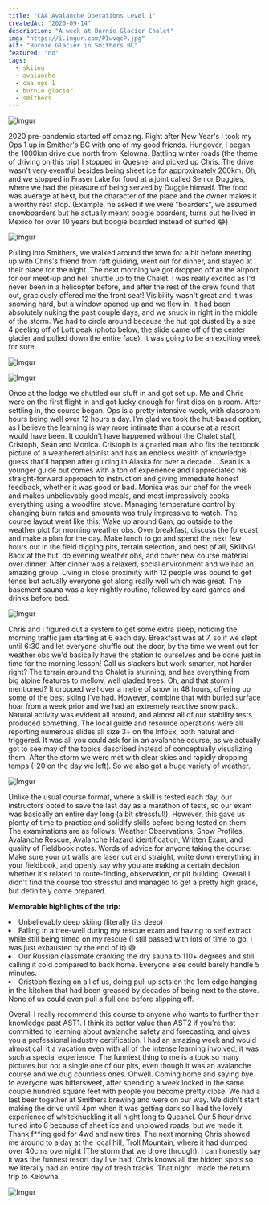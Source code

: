 ```yaml
---
title: "CAA Avalanche Operations Level 1"
createdAt: "2020-09-14"
description: "A week at Burnie Glacier Chalet"
img: "https://i.imgur.com/PIwvqcP.jpg"
alt: "Burnie Glacier in Smithers BC"
featured: "no"
tags:
  - skiing
  - avalanche 
  - caa ops 1
  - burnie glacier
  - smithers
---
```


![Imgur](https://i.imgur.com/PIwvqcP.jpg)

2020 pre-pandemic started off amazing. Right after New Year's I took my Ops 1 up in Smither's BC with one of my good friends.  Hungover, I began the 1000km drive due north from Kelowna. Battling winter roads (the theme of driving on this trip) I stopped in Quesnel and picked up Chris.  The drive wasn't very eventful besides being sheet ice for approximately 200km. Oh, and we stopped in Fraser Lake for food at a joint called Senior Duggies, where we had the pleasure of being served by Duggie himself. The food was average at best, but the character of the place and the owner makes it a worthy rest stop. (Example, he asked if we were "boarders", we assumed snowboarders but he actually meant boogie boarders, turns out he lived in Mexico for over 10 years but boogie boarded instead of surfed <span>&#128514;</span>)

![Imgur](https://i.imgur.com/97tjVgWl.jpg)

Pulling into Smithers, we walked around the town for a bit before meeting up with Chris's friend from raft guiding, went out for dinner, and stayed at their place for the night. The next morning we got dropped off at the airport for our meet-up and heli shuttle up to the Chalet. I was really excited as I'd never been in a helicopter before, and after the rest of the crew found that out, graciously offered me the front seat! Visibility wasn't great and it was snowing hard, but a window opened up and we flew in. It had been absolutely nuking the past couple days, and we snuck in right in the middle of the storm. We had to circle around because the hut got dusted by a size 4 peeling off of Loft peak (photo below, the slide came off of the center glacier and pulled down the entire face). It was going to be an exciting week for sure.

![Imgur](https://i.imgur.com/QR4til3.jpg)

![Imgur](https://i.imgur.com/HP1vS6Yl.jpg)

Once at the lodge we shuttled our stuff in and got set up. Me and Chris were on the first flight in and got lucky enough for first dibs on a room. After settling in, the course began. Ops is a pretty intensive week, with classroom hours being well over 12 hours a day. I'm glad we took the hut-based option, as I believe the learning is way more intimate than a course at a resort would have been.  It couldn't have happened without the Chalet staff, Cristoph, Sean and Monica. Cristoph is a gnarled man who fits the textbook picture of a weathered alpinist and has an endless wealth of knowledge. I guess that'll happen after guiding in Alaska for over a decade... Sean is a younger guide but comes with a ton of experience and I appreciated his straight-forward approach to instruction and giving immediate honest feedback, whether it was good or bad. Monica was our chef for the week and makes unbelievably good meals, and most impressively cooks everything using a woodfire stove. Managing temperature control by changing burn rates and amounts was truly impressive to watch. The course layout went like this: Wake up around 6am, go outside to the weather plot for morning weather obs. Over breakfast, discuss the forecast and make a plan for the day. Make lunch to go and spend the next few hours out in the field digging pits, terrain selection, and best of all, SKIING! Back at the hut, do evening weather obs, and cover new course material over dinner. After dinner was a relaxed, social environment and we had an amazing group. Living in close proximity with 12 people was bound to get tense but actually everyone got along really well which was great. The basement sauna was a key nightly routine, followed by card games and drinks before bed. 

![Imgur](https://i.imgur.com/TyVByDH.jpg)

Chris and I figured out a system to get some extra sleep, noticing the morning traffic jam starting at 6 each day. Breakfast was at 7, so if we slept until 6:30 and let everyone shuffle out the door, by the time we went out for weather obs we'd basically have the station to ourselves and be done just in time for the morning lesson! Call us slackers but work smarter, not harder right? The terrain around the Chalet is stunning, and has everything from big alpine features to mellow, well gladed trees.  Oh, and that storm I mentioned? It dropped well over a metre of snow in 48 hours, offering up some of the best skiing I've had. However, combine that with buried surface hoar from a week prior and we had an extremely reactive snow pack. Natural activity was evident all around, and almost all of our stability tests produced something. The local guide and resource operations were all reporting numerous slides all size 3+ on the InfoEx, both natural and triggered. It was all you could ask for in an avalanche course, as we actually got to see may of the topics described instead of conceptually visualizing them. After the storm we were met with clear skies and rapidly dropping temps (-20 on the day we left). So we also got a huge variety of weather. 

![Imgur](https://i.imgur.com/EUU6e8fl.jpg)

Unlike the usual course format, where a skill is tested each day, our instructors opted to save the last day as a marathon of tests, so our exam was basically an entire day long (a bit stressful!). However, this gave us plenty of time to practice and solidify skills before being tested on them.  The examinations are as follows: Weather Observations, Snow Profiles, Avalanche Rescue, Avalanche Hazard identification, Written Exam, and quality of Fieldbook notes. Words of advice for anyone taking the course: Make sure your pit walls are laser cut and straight, write down everything in your fieldbook, and openly say why you are making a certain decision whether it's related to route-finding, observation, or pit building. Overall I didn't find the course too stressful and managed to get a pretty high grade, but definitely come prepared.

<span><b>Memorable highlights of the trip:</b></span><li>Unbelievably deep skiing (literally tits deep)<li>Falling in a tree-well during my rescue exam and having to self extract while still being timed on my rescue (I still passed with lots of time to go, I was just exhausted by the end of it) <span>&#128517;</span><li>Our Russian classmate cranking the dry sauna to 110+ degrees and still calling it cold compared to back home. Everyone else could barely handle 5 minutes.<li>Cristoph flexing on all of us, doing pull up sets on the 1cm edge hanging in the kitchen that had been greased by decades of being next to the stove. None of us could even pull a full one before slipping off.

Overall I really recommend this course to anyone who wants to further their knowledge past AST1. I think its better value than AST2 if you're that committed to learning about avalanche safety and forecasting, and gives you a professional industry certification.  I had an amazing week and would almost call it a vacation even with all of the intense learning involved, it was such a special experience. The funniest thing to me is a took so many pictures but not a single one of our pits, even though it was an avalanche course and we dug countless ones. Ohwell. Coming home and saying bye to everyone was bittersweet, after spending a week locked in the same couple hundred square feet with people you become pretty close. We had a last beer together at Smithers brewing and were on our way. We didn't start making the drive until 4pm when it was getting dark so I had the lovely experience of whiteknuckling it all night long to Quesnel. Our 5 hour drive tuned into 8 because of sheet ice and unplowed roads, but we made it. Thank f**ing god for 4wd and new tires. The next morning Chris showed me around to a day at the local hill, Troll Mountain, where it had dumped over 40cms overnight (The storm that we drove through). I can honestly say it was the funnest resort day I've had, Chris knows all the hidden spots so we literally had an entire day of fresh tracks. That night I made the return trip to Kelowna.

![Imgur](https://i.imgur.com/dRGZMXXl.jpg)

